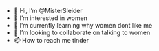 - 👋 Hi, I’m @MisterSleider
- 👀 I’m interested in women
- 🌱 I’m currently learning why women dont like me
- 💞️ I’m looking to collaborate on talking to women
- 📫 How to reach me tinder

<!---
MisterSleider/MisterSleider is a ✨ special ✨ repository because its `README.md` (this file) appears on your GitHub profile.
You can click the Preview link to take a look at your changes.
--->
